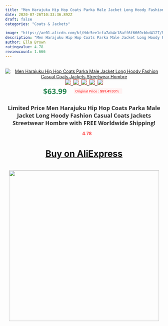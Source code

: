 ```yaml
---
title: "Men Harajuku Hip Hop Coats Parka Male Jacket Long Hoody Fashion Casual Coats Jackets Streetwear Hombre"
date: 2020-07-26T10:33:36.892Z
draft: false
categories: "Coats & Jackets"

image: "https://ae01.alicdn.com/kf/Hdc5ee1cfa7ab4c18aff6f6669cbbd4127/Men-Harajuku-Hip-Hop-Coats-Parka-Male-Jacket-Long-Hoody-Fashion-Casual-Coats-Jackets-Streetwear-Hombre.jpg"
description: "Men Harajuku Hip Hop Coats Parka Male Jacket Long Hoody Fashion Casual Coats Jackets Streetwear Hombre"
author: Ella Brown
ratingvalue: 4.78
reviewcount: 1.666
---
```

<br>
<div style="text-align: center;">
<a href="https://s.click.aliexpress.com/e/_AgVjzL" target="_blank" rel="nofollow noopener noreferrer"><img alt="Men Harajuku Hip Hop Coats Parka Male Jacket Long Hoody Fashion Casual Coats Jackets Streetwear Hombre" class="magnifier-image" src="https://ae01.alicdn.com/kf/Hdc5ee1cfa7ab4c18aff6f6669cbbd4127/Men-Harajuku-Hip-Hop-Coats-Parka-Male-Jacket-Long-Hoody-Fashion-Casual-Coats-Jackets-Streetwear-Hombre.jpg_640x640.jpg">
<br>
<img style="border:1px solid salmon" src="https://ae01.alicdn.com/kf/Hdc5ee1cfa7ab4c18aff6f6669cbbd4127/Men-Harajuku-Hip-Hop-Coats-Parka-Male-Jacket-Long-Hoody-Fashion-Casual-Coats-Jackets-Streetwear-Hombre.jpg_120x120.jpg">&nbsp;&nbsp;<img style="border:1px solid salmon" src="https://ae01.alicdn.com/kf/Hb261ae49aebd4d3cb3833b90ac33bcb8S/Men-Harajuku-Hip-Hop-Coats-Parka-Male-Jacket-Long-Hoody-Fashion-Casual-Coats-Jackets-Streetwear-Hombre.jpg_120x120.jpg">&nbsp;&nbsp;<img style="border:1px solid salmon" src="https://ae01.alicdn.com/kf/Ha0328df063f1403b954feaeca9fc072bX/Men-Harajuku-Hip-Hop-Coats-Parka-Male-Jacket-Long-Hoody-Fashion-Casual-Coats-Jackets-Streetwear-Hombre.jpg_120x120.jpg">&nbsp;&nbsp;<img style="border:1px solid salmon" src="https://ae01.alicdn.com/kf/H57a25dba08864597ae75f760fff55be6m/Men-Harajuku-Hip-Hop-Coats-Parka-Male-Jacket-Long-Hoody-Fashion-Casual-Coats-Jackets-Streetwear-Hombre.jpg_120x120.jpg">&nbsp;&nbsp;<img style="border:1px solid salmon" src="https://ae01.alicdn.com/kf/Ha23374004f3e4de59205abde9cf7fddfz/Men-Harajuku-Hip-Hop-Coats-Parka-Male-Jacket-Long-Hoody-Fashion-Casual-Coats-Jackets-Streetwear-Hombre.jpg_120x120.jpg"></a></div><br0>
<div style="text-align: center;"><span style="background-color: white; border: 0px; box-sizing: border-box; color: seagreen; display: inline-block; font-family: &quot;open sans&quot; , &quot;arial&quot; , &quot;helvetica&quot; , sans-serif , &quot;heiti&quot;; font-size: 24px; font-stretch: inherit; font-weight: 700; line-height: inherit; margin: 0px 10px 0px 0px; padding: 0px; vertical-align: middle;">$63.99 </span>
<span style="background: rgb(255 , 241 , 241); border-radius: 3px; border: 0px; box-sizing: border-box; color: #ff4747; display: inline-block; font-family: inherit; font-size: 12px; font-stretch: inherit; font-style: inherit; font-variant: inherit; font-weight: 600; line-height: inherit; margin: 0px; padding: 2px 5px; transform: scale(0.9); vertical-align: middle;">Original Price : <b style="text-decoration: line-through;">$91.41 </b> 30%&nbsp;&nbsp;</span></div>
<h1 style="color: #333333; display: inline-block; font-family: &quot;open sans&quot; , &quot;arial&quot; , &quot;helvetica&quot; , sans-serif , &quot;heiti&quot;; font-size: 18px; font-stretch: inherit; font-weight: 700; text-align: center;">Limited Price Men Harajuku Hip Hop Coats Parka Male Jacket Long Hoody Fashion Casual Coats Jackets Streetwear Hombre with FREE Worldwide Shipping!</h1>
<div style="color: #ff4747; text-align: center;">
<img src="https://4.bp.blogspot.com/-M0ZcTcb-5uY/XleCXlxnR4I/AAAAAAAAAEc/OrjgMkXV1oMQFaCRZj5HQwOCBcu3w1FegCPcBGAYYCw/s1600/star.png" style="height: 15px;">&nbsp;<b>4.78</b></div>
<div class="button_cont" align="center"><a class="buynow_a" href="https://s.click.aliexpress.com/e/_AgVjzL" target="_blank" rel="nofollow noopener noreferrer"><H1>Buy on AliExpress</H1></a></div><br>
<div class="separator" style="clear: both; text-align: center;">
<img src="https://lh3.googleusercontent.com/-pTy5HemUv9M/XlePHvY0dAI/AAAAAAAAAE4/0nX5iRUoIWY8eMW9Dpxeirr157OZliDIgCLcBGAsYHQ/s1600/badge.gif" width="480">
</div>
